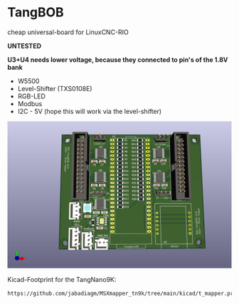 # TangBOB

cheap universal-board for LinuxCNC-RIO

**UNTESTED**

**U3+U4 needs lower voltage, because they connected to pin's of the 1.8V bank**

* W5500
* Level-Shifter (TXS0108E)
* RGB-LED
* Modbus
* I2C - 5V (hope this will work via the level-shifter)


![rio-tangbob](rio-tangbob.jpg)


Kicad-Footprint for the TangNano9K:

    https://github.com/jabadiagm/MSXmapper_tn9k/tree/main/kicad/t_mapper.pretty
